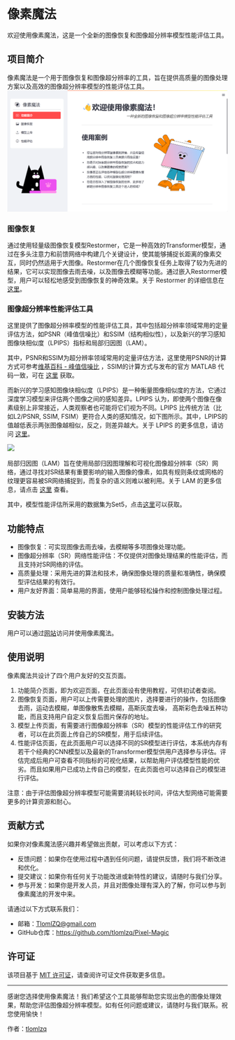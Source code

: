 # 像素魔法

欢迎使用像素魔法，这是一个全新的图像恢复和图像超分辨率模型性能评估工具。

## 项目简介

像素魔法是一个用于图像恢复和图像超分辨率的工具，旨在提供高质量的图像处理方案以及高效的图像超分辨率模型的性能评估工具。![](webpage.png)



### 图像恢复

通过使用轻量级图像恢复模型Restormer，它是一种高效的Transformer模型，通过在多头注意力和前馈网络中构建几个关键设计，使其能够捕捉长距离的像素交互，同时仍然适用于大图像。Restormer在几个图像恢复任务上取得了较为先进的结果，它可以实现图像去雨去噪，以及图像去模糊等功能。通过嵌入Restormer模型，用户可以轻松地感受到图像恢复的神奇效果。关于 Restormer 的详细信息在[这里](https://github.com/swz30/restormer)。

### 图像超分辨率性能评估工具

这里提供了图像超分辨率模型的性能评估工具，其中包括超分辨率领域常用的定量评估方法，如PSNR（峰值信噪比）和SSIM（结构相似性），以及新兴的学习感知图像块相似度（LPIPS）指标和局部归因图（LAM）。

其中，PSNR和SSIM为超分辨率领域常用的定量评估方法，这里使用PSNR的计算方式可参考[维基百科 - 峰值信噪比](https://en.wikipedia.org/wiki/Peak_signal-to-noise_ratio) ，SSIM的计算方式与发布的官方 MATLAB 代码一致，可在 [这里](https://ece.uwaterloo.ca/~z70wang/research/ssim/) 获取。

而新兴的学习感知图像块相似度（LPIPS）是一种衡量图像相似度的方法，它通过深度学习模型来评估两个图像之间的感知差异。LPIPS 认为，即使两个图像在像素级别上非常接近，人类观察者也可能将它们视为不同。LPIPS 比传统方法（比如L2/PSNR, SSIM, FSIM）更符合人类的感知情况，如下图所示。其中，LPIPS的值越低表示两张图像越相似，反之，则差异越大。关于 LPIPS 的更多信息，请访问 [这里](https://github.com/richzhang/PerceptualSimilarity)。

<img src='https://richzhang.github.io/PerceptualSimilarity/index_files/fig1_v2.jpg' width=1200>

局部归因图（LAM）旨在使用局部归因图理解和可视化图像超分辨率（SR）网络，通过寻找对SR结果有重要影响的输入图像的像素，如具有规则条纹或网格的纹理更容易被SR网络捕捉到，而复杂的语义则难以被利用。关于 LAM 的更多信息，请点击 [这里](https://arxiv.org/abs/2011.11036) 查看。

其中，模型性能评估所采用的数据集为Set5，点击[这里](https://drive.google.com/drive/folders/1pRmhEmmY-tPF7uH8DuVthfHoApZWJ1QU?usp=sharing)可以获取。

## 功能特点

- 图像恢复：可实现图像去雨去噪，去模糊等多项图像处理功能。
- 图像超分辨率（SR）网络性能评估：不仅提供对图像处理结果的性能评估，而且支持对SR网络的评估。
- 高质量处理：采用先进的算法和技术，确保图像处理的质量和准确性，确保模型评估结果的有效行。
- 用户友好界面：简单易用的界面，使用户能够轻松操作和控制图像处理过程。

## 安装方法

用户可以通过[网站](https://pixel-magic.streamlit.app/)访问并使用像素魔法。

## 使用说明

像素魔法共设计了四个用户友好的交互页面。

1. 功能简介页面，即为欢迎页面，在此页面设有使用教程，可供初试者查阅。
2. 图像恢复页面，用户可以上传需要处理的图片，选择要进行的操作，包括图像去雨，运动去模糊，单图像散焦去模糊，高斯灰度去噪， 高斯彩色去噪五种功能，而且支持用户自定义恢复后图片保存的地址。
3. 模型上传页面，有需要进行图像超分辨率（SR）模型的性能评估工作的研究者，可以在此页面上传自己的SR模型，用于后续评估。
4. 性能评估页面，在此页面用户可以选择不同的SR模型进行评估，本系统内存有若干个经典的CNN模型以及最新的Transformer模型供用户选择参与评估。评估完成后用户可查看不同指标的可视化结果，以帮助用户评估模型性能的优劣。而且如果用户已成功上传自己的模型，在此页面也可以选择自己的模型进行评估。

注意：由于评估图像超分辨率模型可能需要消耗较长时间，评估大型网络可能需要更多的计算资源和耐心。

## 贡献方式

如果你对像素魔法感兴趣并希望做出贡献，可以考虑以下方式：

- 反馈问题：如果你在使用过程中遇到任何问题，请提供反馈，我们将不断改进和优化。
- 提交建议：如果你有任何关于功能改进或新特性的建议，请随时与我们分享。
- 参与开发：如果你是开发人员，并且对图像处理有深入的了解，你可以参与到像素魔法的开发中来。

请通过以下方式联系我们：

- 邮箱：TlomlZQ@gmail.com
- GitHub仓库：https://github.com/tlomlzq/Pixel-Magic

## 许可证

该项目基于 [MIT 许可证]([https://github.com/tlomlzq/Pixel-Magic/blob/master/README.md)，请查阅许可证文件获取更多信息。

------

感谢您选择使用像素魔法！我们希望这个工具能够帮助您实现出色的图像处理效果，帮助您评估图像超分辨率模型。如有任何问题或建议，请随时与我们联系。祝您使用愉快！

作者：[tlomlzq](https://github.com/tlomlzq)

